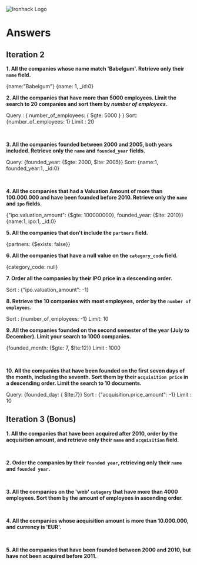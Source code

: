 ![Ironhack Logo](https://i.imgur.com/1QgrNNw.png)

# Answers

## Iteration 2

**1. All the companies whose name match 'Babelgum'. Retrieve only their `name` field.**

<!-- Your Query Goes Here -->

{name:"Babelgum"}
{name: 1, \_id:0}
<br>

**2. All the companies that have more than 5000 employees. Limit the search to 20 companies and sort them by _number of employees_.**

<!-- Your Query Goes Here -->

Query : { number_of_employees: { $gte: 5000 } }
Sort: {number_of_employees: 1}
Limit : 20

<br>

**3. All the companies founded between 2000 and 2005, both years included. Retrieve only the `name` and `founded_year` fields.**

<!-- Your Query Goes Here -->

Query: {founded_year: {$gte: 2000, $lte: 2005}}
Sort: {name:1, founded_year:1, \_id:0}

<br>

**4. All the companies that had a Valuation Amount of more than 100.000.000 and have been founded before 2010. Retrieve only the `name` and `ipo` fields.**

<!-- Your Query Goes Here -->

{"ipo.valuation_amount": {$gte: 100000000}, founded_year: {$lte: 2010}}
{name:1, ipo:1, \_id:0}
<br>

**5. All the companies that don't include the `partners` field.**

<!-- Your Query Goes Here -->

{partners: {$exists: false}}
<br>

**6. All the companies that have a null value on the `category_code` field.**

<!-- Your Query Goes Here -->

{category_code: null}
<br>

**7. Order all the companies by their IPO price in a descending order.**

<!-- Your Query Goes Here -->

Sort : {"ipo.valuation_amount": -1}
<br>

**8. Retrieve the 10 companies with most employees, order by the `number of employees`.**

<!-- Your Query Goes Here -->

Sort : {number_of_employees: -1}
Limit: 10
<br>

**9. All the companies founded on the second semester of the year (July to December). Limit your search to 1000 companies.**

<!-- Your Query Goes Here -->

{founded_month: {$gte: 7, $lte:12}}
Limit : 1000

<br>

**10. All the companies that have been founded on the first seven days of the month, including the seventh. Sort them by their `acquisition price` in a descending order. Limit the search to 10 documents.**

<!-- Your Query Goes Here -->

Query: {founded_day: { $lte:7}}
Sort : {"acquisition.price_amount": -1}
Limit : 10
<br>

## Iteration 3 (Bonus)

**1. All the companies that have been acquired after 2010, order by the acquisition amount, and retrieve only their `name` and `acquisition` field.**

<!-- Your Query Goes Here -->

<br>

**2. Order the companies by their `founded year`, retrieving only their `name` and `founded year`.**

<!-- Your Query Goes Here -->

<br>

**3. All the companies on the 'web' `category` that have more than 4000 employees. Sort them by the amount of employees in ascending order.**

<!-- Your Query Goes Here -->

<br>

**4. All the companies whose acquisition amount is more than 10.000.000, and currency is 'EUR'.**

<!-- Your Query Goes Here -->

<br>

**5. All the companies that have been founded between 2000 and 2010, but have not been acquired before 2011.**

<!-- Your Query Goes Here -->

<br>
